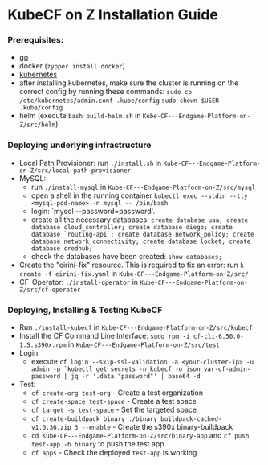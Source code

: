# KubeCF on Z Installation Guide
### Prerequisites:
* [go](https://golang.org/dl/)
* docker (`zypper install docker`)
* [kubernetes](https://github.com/mfriesenegger/docs/blob/master/sles-crio-k8s.md)
 * after installing kubernetes, make sure the cluster is running on the correct config by running these commands: `sudo cp /etc/kubernetes/admin.conf .kube/config` `sudo chown $USER .kube/config`
* helm (execute `bash build-helm.sh` in `Kube-CF---Endgame-Platform-on-Z/src/helm`)
### Deploying underlying infrastructure
* Local Path Provisioner: run `./install.sh` in `Kube-CF---Endgame-Platform-on-Z/src/local-path-provisioner`
* MySQL:
  * run `./install-mysql` in `Kube-CF---Endgame-Platform-on-Z/src/mysql`
  * open a shell in the running container ``kubectl exec --stdin --tty <mysql-pod-name> -n mysql -- /bin/bash``
  * login: `mysql --password=password'. 
  * create all the necessary databases: ``create database uaa; create database cloud_controller; create database diego; create database `routing-api`; create database network_policy; create database network_connectivity; create database locket; create database credhub;``
  * check the databases have been created: `show databases;`
* Create the "eirini-fix" resource. This is required to fix an error: run `k create -f eirini-fix.yaml` in `Kube-CF---Endgame-Platform-on-Z/src/`
* CF-Operator: `./install-operator` in `Kube-CF---Endgame-Platform-on-Z/src/cf-operator`
### Deploying, Installing & Testing KubeCF 
* Run `./install-kubecf` in `Kube-CF---Endgame-Platform-on-Z/src/kubecf`
* Install the CF Command Line Interface: `sudo rpm -i cf-cli-6.50.0-1.5.s390x.rpm` in `Kube-CF---Endgame-Platform-on-Z/src/test`
* Login: 
  * execute ``cf login --skip-ssl-validation -a <your-cluster-ip> -u admin -p `kubectl get secrets -n kubecf -o json var-cf-admin-password | jq -r '.data."password"' | base64 -d``
* Test: 
  * `cf create-org test-org` - Create a test organization
  * `cf create-space test-space` - Create a test space
  * `cf target -s test-space` - Set the targeted space
  * `cf create-buildpack binary ./binary_buildpack-cached-v1.0.36.zip 3 --enable` - Create the s390x binary-buildpack
  * `cd Kube-CF---Endgame-Platform-on-Z/src/binary-app` and `cf push test-app -b binary` to push the test app
  * `cf apps` - Check the deployed `test-app` is working
